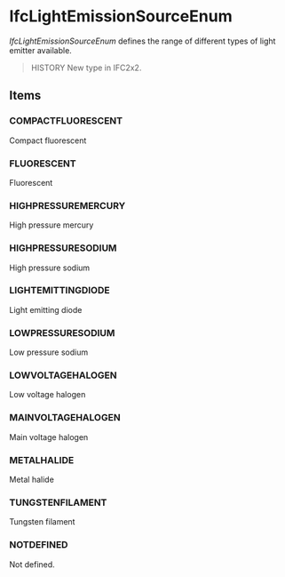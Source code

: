 # IfcLightEmissionSourceEnum

_IfcLightEmissionSourceEnum_ defines the range of different types of light emitter available.

> HISTORY  New type in IFC2x2.

## Items

### COMPACTFLUORESCENT
Compact fluorescent

### FLUORESCENT
Fluorescent

### HIGHPRESSUREMERCURY
High pressure mercury

### HIGHPRESSURESODIUM
High pressure sodium

### LIGHTEMITTINGDIODE
Light emitting diode

### LOWPRESSURESODIUM
Low pressure sodium

### LOWVOLTAGEHALOGEN
Low voltage halogen

### MAINVOLTAGEHALOGEN
Main voltage halogen

### METALHALIDE
Metal halide

### TUNGSTENFILAMENT
Tungsten filament

### NOTDEFINED
Not defined.

